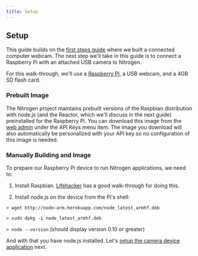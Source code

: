 ```yaml
---
title: Setup
---
```


## Setup

This guide builds on the [first steps guide](/guides/start/setup.md) where we built a connected computer webcam. The next step we'll take in this guide is to connect a Raspberry Pi with an attached USB camera to Nitrogen.

For this walk-through, we'll use a [Raspberry Pi](http://www.adafruit.com/products/998), a USB webcam, and a 4GB SD flash card.

### Prebuilt Image

The Nitrogen project maintains prebuilt versions of the Raspbian distribution with node.js (and the Reactor, which we'll discuss in the next guide) preinstalled for the Raspberry Pi. You can download this image from the [web admin](https://admin.nitrogen.io) under the API Keys menu item. The image you download will also automatically be personalized with your API key so no configuration of this image is needed.

### Manually Building and Image

To prepare our Raspberry Pi device to run Nitrogen applications, we need to:

1. Install Raspbian. [Lifehacker](http://lifehacker.com/5976912/a-beginners-guide-to-diying-with-the-raspberry-pi) has a good walk-through for doing this.

2. Install node.js on the device from the Pi's shell:

`> wget http://node-arm.herokuapp.com/node_latest_armhf.deb`

`> sudo dpkg -i node_latest_armhf.deb`

`> node --version` (should display version 0.10 or greater)

And with that you have node.js installed. Let's [setup the camera device application](camera.html) next.

